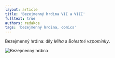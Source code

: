 ```yaml
---
layout: article
title: 'Bezejmenný hrdina VII a VIII'
fulltext: true
authors: redakce
tags: 'bezejmenný hrdina, comics'
---
```


Bezejmenný hrdina: díly *Mlha* a *Bolestné vzpomínky*.

![Bezejmenný hrdina](bezejmenny-hrdina.png)
